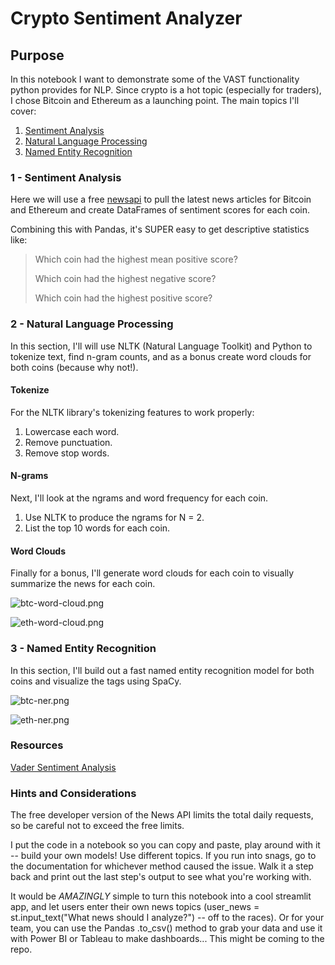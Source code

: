 # Crypto Sentiment Analyzer

## Purpose

In this notebook I want to demonstrate some of the VAST functionality python provides for NLP. Since crypto is a hot topic (especially for traders), I chose Bitcoin and Ethereum as a launching point. The main topics I'll cover:

1. [Sentiment Analysis](#1---Sentiment-Analysis)
2. [Natural Language Processing](#2---Natural-Language-Processing)
3. [Named Entity Recognition](#3---Named-Entity-Recognition)


### 1 - Sentiment Analysis

Here we will use a free [newsapi](https://newsapi.org/) to pull the latest news articles for Bitcoin and Ethereum and create DataFrames of sentiment scores for each coin.

Combining this with Pandas, it's SUPER easy to get descriptive statistics like:

> Which coin had the highest mean positive score?
>
> Which coin had the highest negative score?
>
> Which coin had the highest positive score?



### 2 - Natural Language Processing

In this section, I'll will use NLTK (Natural Language Toolkit) and Python to tokenize text, find n-gram counts, and as a bonus create word clouds for both coins (because why not!). 

#### Tokenize

For the NLTK library's tokenizing features to work properly:

1. Lowercase each word.
2. Remove punctuation.
3. Remove stop words.

#### N-grams

Next, I'll look at the ngrams and word frequency for each coin.

1. Use NLTK to produce the ngrams for N = 2.
2. List the top 10 words for each coin.

#### Word Clouds

Finally for a bonus, I'll generate word clouds for each coin to visually summarize the news for each coin.

![btc-word-cloud.png](Images/btc-word-cloud.png)

![eth-word-cloud.png](Images/eth-word-cloud.png)


### 3 - Named Entity Recognition

In this section, I'll build out a fast named entity recognition model for both coins and visualize the tags using SpaCy.

![btc-ner.png](Images/btc-ner.png)

![eth-ner.png](Images/eth-ner.png)



### Resources

[Vader Sentiment Analysis](http://www.nltk.org/howto/sentiment.html)


### Hints and Considerations

The free developer version of the News API limits the total daily requests, so be careful not to exceed the free limits.

I put the code in a notebook so you can copy and paste, play around with it -- build your own models! Use different topics. If you run into snags, go to the documentation for whichever method caused the issue. Walk it a step back and print out the last step's output to see what you're working with. 

It would be *AMAZINGLY* simple to turn this notebook into a cool streamlit app, and let users enter their own news topics (user_news = st.input_text("What news should I analyze?") -- off to the races). Or for your team, you can use the Pandas .to_csv() method to grab your data and use it with Power BI or Tableau to make dashboards... This might be coming to the repo.
